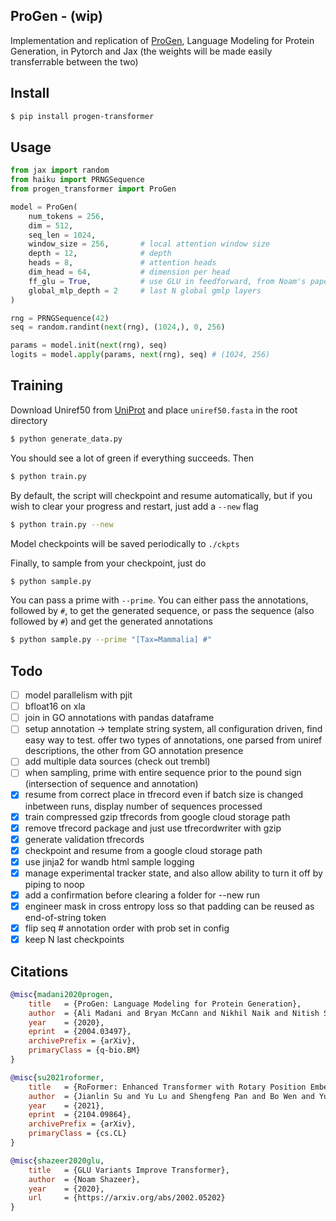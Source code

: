 ## ProGen - (wip)

Implementation and replication of <a href="https://arxiv.org/abs/2004.03497">ProGen</a>, Language Modeling for Protein Generation, in Pytorch and Jax (the weights will be made easily transferrable between the two)

## Install

```bash
$ pip install progen-transformer
```

## Usage

```python
from jax import random
from haiku import PRNGSequence
from progen_transformer import ProGen

model = ProGen(
    num_tokens = 256,
    dim = 512,
    seq_len = 1024,
    window_size = 256,       # local attention window size
    depth = 12,              # depth
    heads = 8,               # attention heads
    dim_head = 64,           # dimension per head
    ff_glu = True,           # use GLU in feedforward, from Noam's paper
    global_mlp_depth = 2     # last N global gmlp layers
)

rng = PRNGSequence(42)
seq = random.randint(next(rng), (1024,), 0, 256)

params = model.init(next(rng), seq)
logits = model.apply(params, next(rng), seq) # (1024, 256)
```

## Training

Download Uniref50 from <a href="https://www.uniprot.org/downloads">UniProt</a> and place `uniref50.fasta` in the root directory

```bash
$ python generate_data.py
```

You should see a lot of green if everything succeeds. Then


```bash
$ python train.py
```

By default, the script will checkpoint and resume automatically, but if you wish to clear your progress and restart, just add a `--new` flag

```bash
$ python train.py --new
```

Model checkpoints will be saved periodically to `./ckpts`

Finally, to sample from your checkpoint, just do

```bash
$ python sample.py
```

You can pass a prime with `--prime`. You can either pass the annotations, followed by `#`, to get the generated sequence, or pass the sequence (also followed by `#`) and get the generated annotations

```bash
$ python sample.py --prime "[Tax=Mammalia] #"
```

## Todo

- [ ] model parallelism with pjit
- [ ] bfloat16 on xla
- [ ] join in GO annotations with pandas dataframe
- [ ] setup annotation -> template string system, all configuration driven, find easy way to test. offer two types of annotations, one parsed from uniref descriptions, the other from GO annotation presence
- [ ] add multiple data sources (check out trembl)
- [ ] when sampling, prime with entire sequence prior to the pound sign (intersection of sequence and annotation)
- [x] resume from correct place in tfrecord even if batch size is changed inbetween runs, display number of sequences processed
- [x] train compressed gzip tfrecords from google cloud storage path
- [x] remove tfrecord package and just use tfrecordwriter with gzip
- [x] generate validation tfrecords
- [x] checkpoint and resume from a google cloud storage path
- [x] use jinja2 for wandb html sample logging
- [x] manage experimental tracker state, and also allow ability to turn it off by piping to noop
- [x] add a confirmation before clearing a folder for --new run
- [x] engineer mask in cross entropy loss so that padding can be reused as end-of-string token
- [x] flip seq # annotation order with prob set in config
- [x] keep N last checkpoints

## Citations

```bibtex
@misc{madani2020progen,
    title   = {ProGen: Language Modeling for Protein Generation}, 
    author  = {Ali Madani and Bryan McCann and Nikhil Naik and Nitish Shirish Keskar and Namrata Anand and Raphael R. Eguchi and Po-Ssu Huang and Richard Socher},
    year    = {2020},
    eprint  = {2004.03497},
    archivePrefix = {arXiv},
    primaryClass = {q-bio.BM}
}
```

```bibtex
@misc{su2021roformer,
    title   = {RoFormer: Enhanced Transformer with Rotary Position Embedding},
    author  = {Jianlin Su and Yu Lu and Shengfeng Pan and Bo Wen and Yunfeng Liu},
    year    = {2021},
    eprint  = {2104.09864},
    archivePrefix = {arXiv},
    primaryClass = {cs.CL}
}
```

```bibtex
@misc{shazeer2020glu,
    title   = {GLU Variants Improve Transformer},
    author  = {Noam Shazeer},
    year    = {2020},
    url     = {https://arxiv.org/abs/2002.05202}
}
```
